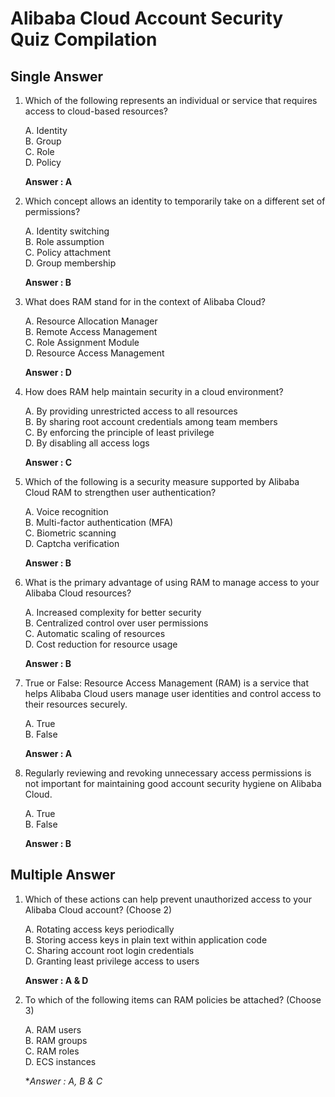 # Alibaba Cloud Account Security Quiz Compilation

## Single Answer

1. Which of the following represents an individual or service that requires access to cloud-based resources?

	A. Identity  
	B. Group  
	C. Role  
	D. Policy

	**Answer : A**

2. Which concept allows an identity to temporarily take on a different set of permissions?

	A. Identity switching  
	B. Role assumption  
	C. Policy attachment  
	D. Group membership

	**Answer : B**

3. What does RAM stand for in the context of Alibaba Cloud?

	A. Resource Allocation Manager  
	B. Remote Access Management  
	C. Role Assignment Module  
	D. Resource Access Management
	
	**Answer : D**

4. How does RAM help maintain security in a cloud environment?

	A. By providing unrestricted access to all resources  
	B. By sharing root account credentials among team members  
	C. By enforcing the principle of least privilege  
	D. By disabling all access logs
	
	**Answer : C**

5. Which of the following is a security measure supported by Alibaba Cloud RAM to strengthen user authentication?

	A. Voice recognition  
	B. Multi-factor authentication (MFA)  
	C. Biometric scanning  
	D. Captcha verification
	
	**Answer : B**

6. What is the primary advantage of using RAM to manage access to your Alibaba Cloud resources?

	A. Increased complexity for better security  
	B. Centralized control over user permissions  
	C. Automatic scaling of resources  
	D. Cost reduction for resource usage
	
	**Answer : B**

7. True or False: Resource Access Management (RAM) is a service that helps Alibaba Cloud users manage user identities and control access to their resources securely.

	A. True  
	B. False

	**Answer : A**

8. Regularly reviewing and revoking unnecessary access permissions is not important for maintaining good account security hygiene on Alibaba Cloud.

	A. True  
	B. False

	**Answer : B**

## Multiple Answer

1. Which of these actions can help prevent unauthorized access to your Alibaba Cloud account? (Choose 2)

	A. Rotating access keys periodically  
	B. Storing access keys in plain text within application code  
	C. Sharing account root login credentials  
	D. Granting least privilege access to users

	**Answer : A & D**

2. To which of the following items can RAM policies be attached? (Choose 3)

	A. RAM users  
	B. RAM groups  
	C. RAM roles  
	D. ECS instances

	**Answer : A, B & C*